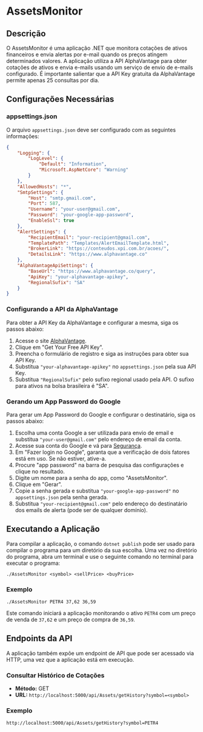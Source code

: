# AssetsMonitor

## Descrição

O AssetsMonitor é uma aplicação .NET que monitora cotações de ativos financeiros e envia alertas por e-mail quando os preços atingem determinados valores. A aplicação utiliza a API AlphaVantage para obter cotações de ativos e envia e-mails usando um serviço de envio de e-mails configurado. É importante salientar que a API Key gratuita da AlphaVantage permite apenas 25 consultas por dia.

## Configurações Necessárias

### appsettings.json

O arquivo `appsettings.json` deve ser configurado com as seguintes informações:
```json
{
    "Logging": {
        "LogLevel": {
            "Default": "Information",
            "Microsoft.AspNetCore": "Warning"
        }
    },
    "AllowedHosts": "*",
    "SmtpSettings": {
        "Host": "smtp.gmail.com",
        "Port": 587,
        "Username": "your-user@gmail.com",
        "Password": "your-google-app-password",
        "EnableSsl": true
    },
    "AlertSettings": {
        "RecipientEmail": "your-recipient@gmail.com",
        "TemplatePath": "Templates/AlertEmailTemplate.html",
        "BrokerLink": "https://conteudos.xpi.com.br/acoes/",
        "DetailsLink": "https://www.alphavantage.co"
    },
    "AlphaVantageApiSettings": {
        "BaseUrl": "https://www.alphavantage.co/query",
        "ApiKey": "your-alphavantage-apikey",
        "RegionalSufix": "SA"
    }
}
```
### Configurando a API da AlphaVantage

Para obter a API Key da AlphaVantage e configurar a mesma, siga os passos abaixo:

1. Acesse o site [AlphaVantage](https://www.alphavantage.co/).
2. Clique em "Get Your Free API Key".
3. Preencha o formulário de registro e siga as instruções para obter sua API Key.
4. Substitua `"your-alphavantage-apikey"` no `appsettings.json` pela sua API Key.
5. Substitua `"RegionalSufix"` pelo sufixo regional usado pela API. O sufixo para ativos na bolsa brasileira é "SA".

### Gerando um App Password do Google 

Para gerar um App Password do Google e configurar o destinatário, siga os passos abaixo:

1. Escolha uma conta Google a ser utilizada para envio de email e substitua `"your-user@gmail.com"` pelo endereço de email da conta.
2. Acesse sua conta do Google e vá para [Segurança](https://myaccount.google.com/security).
3. Em "Fazer login no Google", garanta que a verificação de dois fatores está em uso. Se não estiver, ative-a.
4. Procure "app password" na barra de pesquisa das configurações e clique no resultado.
5. Digite um nome para a senha do app, como "AssetsMonitor".
6. Clique em "Gerar".
7. Copie a senha gerada e substitua `"your-google-app-password"` no `appsettings.json` pela senha gerada.
8. Substitua `"your-recipient@gmail.com"` pelo endereço do destinatário dos emails de alerta (pode ser de qualquer domínio).

## Executando a Aplicação

Para compilar a aplicação, o comando `dotnet publish` pode ser usado para compilar o programa para um diretório da sua escolha. Uma vez no diretório do programa, abra um terminal e use o seguinte comando no terminal para executar o programa:

```
./AssetsMonitor <symbol> <sellPrice> <buyPrice>
```

### Exemplo
```
./AssetsMonitor PETR4 37,62 36,59
```
Este comando iniciará a aplicação monitorando o ativo `PETR4` com um preço de venda de `37,62` e um preço de compra de `36,59`.

## Endpoints da API

A aplicação também expõe um endpoint de API que pode ser acessado via HTTP, uma vez que a aplicação está em execução.

### Consultar Histórico de Cotações

- **Método:** GET
- **URL:** `http://localhost:5000/api/Assets/getHistory?symbol=<symbol>`

### Exemplo
```
http://localhost:5000/api/Assets/getHistory?symbol=PETR4
```
